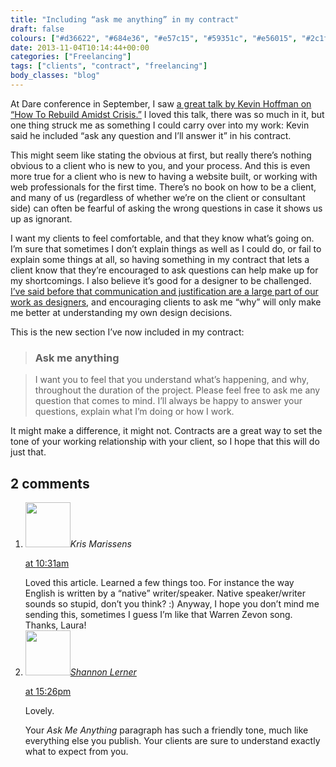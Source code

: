 ```yaml
---
title: "Including “ask me anything” in my contract"
draft: false
colours: ["#d36622", "#684e36", "#e57c15", "#59351c", "#e56015", "#2c1f17", "#e5a915"]
date: 2013-11-04T10:14:44+00:00
categories: ["Freelancing"]
tags: ["clients", "contract", "freelancing"]
body_classes: "blog"
---
```


At Dare conference in September, I saw [a great talk by Kevin Hoffman on “How To Rebuild Amidst Crisis.”](http://2013.dareconf.com/videos/hoffman) I loved this talk, there was so much in it, but one thing struck me as something I could carry over into my work: Kevin said he included “ask any question and I’ll answer it” in his contract.

This might seem like stating the obvious at first, but really there’s nothing obvious to a client who is new to you, and your process. And this is even more true for a client who is new to having a website built, or working with web professionals for the first time. There’s no book on how to be a client, and many of us (regardless of whether we’re on the client or consultant side) can often be fearful of asking the wrong questions in case it shows us up as ignorant.

I want my clients to feel comfortable, and that they know what’s going on. I’m sure that sometimes I don’t explain things as well as I could do, or fail to explain some things at all, so having something in my contract that lets a client know that they’re encouraged to ask questions can help make up for my shortcomings. I also believe it’s good for a designer to be challenged. [I’ve said before that communication and justification are a large part of our work as designers](/design-is-50percent-visual-50percent-justification-2/ "Design work is 50% visual, 50% justification"), and encouraging clients to ask me “why” will only make me better at understanding my own design decisions.

This is the new section I’ve now included in my contract:

> ### Ask me anything

> I want you to feel that you understand what’s happening, and why, throughout the duration of the project. Please feel free to ask me any question that comes to mind. I’ll always be happy to answer your questions, explain what I’m doing or how I work.

It might make a difference, it might not. Contracts are a great way to set the tone of your working relationship with your client, so I hope that this will do just that.

## 2 comments

<ol class="commentlist">
	<li class="comment even thread-even depth-1" id="li-comment-3196">
			<div class="comment-author vcard">
			<img alt='' src='https://secure.gravatar.com/avatar/5e6d8ee2e4f6b434b9f1ab262cca33a3?s=72&amp;d=mm&amp;r=g' srcset='https://secure.gravatar.com/avatar/5e6d8ee2e4f6b434b9f1ab262cca33a3?s=144&amp;d=mm&amp;r=g 2x' class='avatar avatar-72 photo' height='72' width='72' /><cite class="fn">Kris Marissens</cite>
				<aside class="comment-meta commentmetadata"><p><a href="#comment-3196"><time datetime="2013-11-04T10:31:52+00:00" pubdate class="published">
		 at <span class="hours">10:31am</span></time></a></p>
	</aside>
	</div>
	<div class="comment-entry">
		Loved this article. Learned a few things too. For instance the way English is written by a “native” writer/speaker. Native speaker/writer sounds so stupid, don’t you think? :) Anyway, I hope you don’t mind me sending this, sometimes I guess I’m like that Warren Zevon song. Thanks, Laura!
	</div>
</li>
	<li class="comment odd alt thread-odd thread-alt depth-1" id="li-comment-3213">
			<div class="comment-author vcard">
			<img alt='' src='https://secure.gravatar.com/avatar/9942aaf87a25db4f85091cb366ca8811?s=72&amp;d=mm&amp;r=g' srcset='https://secure.gravatar.com/avatar/9942aaf87a25db4f85091cb366ca8811?s=144&amp;d=mm&amp;r=g 2x' class='avatar avatar-72 photo' height='72' width='72' /><cite class="fn"><a href='http://@artisanshannon' rel='external nofollow' class='url'>Shannon Lerner</a></cite>
				<aside class="comment-meta commentmetadata"><p><a href="#comment-3213"><time datetime="2013-11-04T15:26:14+00:00" pubdate class="published">
		 at <span class="hours">15:26pm</span></time></a></p>
	</aside>
	</div>
	<div class="comment-entry">
		<p>Lovely.

Your <i>Ask Me Anything</i> paragraph has such a friendly tone, much like everything else you publish. Your clients are sure to understand exactly what to expect from you.</p>	</div>
</li>
</ol>
